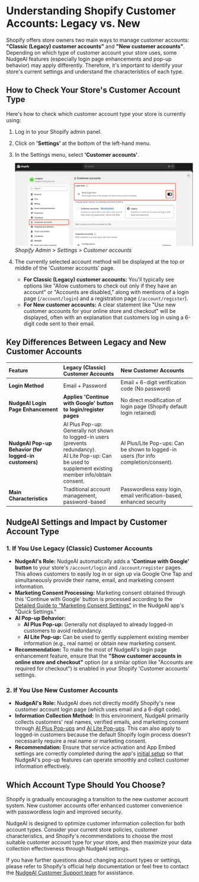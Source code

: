 # Understanding Shopify Customer Accounts: Legacy vs. New

Shopify offers store owners two main ways to manage customer accounts: **"Classic (Legacy) customer accounts"** and **"New customer accounts"**. Depending on which type of customer account your store uses, some NudgeAI features (especially login page enhancements and pop-up behavior) may apply differently. Therefore, it's important to identify your store's current settings and understand the characteristics of each type.

## How to Check Your Store's Customer Account Type

Here's how to check which customer account type your store is currently using:

1.  Log in to your Shopify admin panel.
2.  Click on **'Settings'** at the bottom of the left-hand menu.
3.  In the Settings menu, select **'Customer accounts'**.

    ![Shopify Customer Account Settings Path](../../assets/images/shopify_setting_01.png)
    *Shopify Admin > Settings > Customer accounts*

4.  The currently selected account method will be displayed at the top or middle of the 'Customer accounts' page.
    *   **For Classic (Legacy) customer accounts:** You'll typically see options like "Allow customers to check out only if they have an account" or "Accounts are disabled," along with mentions of a login page (`/account/login`) and a registration page (`/account/register`).
    *   **For New customer accounts:** A clear statement like "Use new customer accounts for your online store and checkout" will be displayed, often with an explanation that customers log in using a 6-digit code sent to their email.


## Key Differences Between Legacy and New Customer Accounts

| Feature                        | Legacy (Classic) Customer Accounts                         | New Customer Accounts                                       |
| :----------------------------- | :--------------------------------------------------------- | :---------------------------------------------------------- |
| **Login Method**               | Email + Password                                           | Email + 6-digit verification code (No password)             |
| **NudgeAI Login Page Enhancement** | **Applies 'Continue with Google' button to login/register pages** | No direct modification of login page (Shopify default login retained) |
| **NudgeAI Pop-up Behavior (for logged-in customers)** | AI Plus Pop-up: Generally not shown to logged-in users (prevents redundancy).<br>AI Lite Pop-up: Can be used to supplement existing member info/obtain consent. | AI Plus/Lite Pop-ups: Can be shown to logged-in users (for info completion/consent). |
| **Main Characteristics**       | Traditional account management, password-based             | Passwordless easy login, email verification-based, enhanced security |

## NudgeAI Settings and Impact by Customer Account Type

### 1. If You Use Legacy (Classic) Customer Accounts

*   **NudgeAI's Role:** NudgeAI automatically adds a **'Continue with Google' button** to your store's `/account/login` and `/account/register` pages. This allows customers to easily log in or sign up via Google One Tap and simultaneously provide their name, email, and marketing consent information.
*   **Marketing Consent Processing:** Marketing consent obtained through this 'Continue with Google' button is processed according to the [Detailed Guide to "Marketing Consent Settings"](../../features/login-page-consent-config-legacy.md) in the NudgeAI app's "Quick Settings."
*   **AI Pop-up Behavior:**
    *   **AI Plus Pop-up:** Generally not displayed to already logged-in customers to avoid redundancy.
    *   **AI Lite Pop-up:** Can be used to gently supplement existing member information (e.g., real name) or obtain new marketing consent.
*   **Recommendation:** To make the most of NudgeAI's login page enhancement feature, ensure that the **"Show customer accounts in online store and checkout"** option (or a similar option like "Accounts are required for checkout") is enabled in your Shopify 'Customer accounts' settings.

### 2. If You Use New Customer Accounts

*   **NudgeAI's Role:** NudgeAI does not directly modify Shopify's new customer account login page (which uses email and a 6-digit code).
*   **Information Collection Method:** In this environment, NudgeAI primarily collects customers' real names, verified emails, and marketing consent through [AI Plus Pop-ups](../../features/ai-plus-popup-purpose-features.md) and [AI Lite Pop-ups](../../features/ai-lite-popup-introduction.md). This can also apply to logged-in customers because the default Shopify login process doesn't necessarily require a real name or marketing consent.
*   **Recommendation:** Ensure that service activation and App Embed settings are correctly completed during the app's [initial setup](./initial-setup.md) so that NudgeAI's pop-up features can operate smoothly and collect customer information effectively.

## Which Account Type Should You Choose?

Shopify is gradually encouraging a transition to the new customer account system. New customer accounts offer enhanced customer convenience with passwordless login and improved security.

NudgeAI is designed to optimize customer information collection for both account types. Consider your current store policies, customer characteristics, and Shopify's recommendations to choose the most suitable customer account type for your store, and then maximize your data collection effectiveness through NudgeAI settings.

If you have further questions about changing account types or settings, please refer to Shopify's official help documentation or feel free to contact the [NudgeAI Customer Support team](../../support/contacting-support.md) for assistance. 